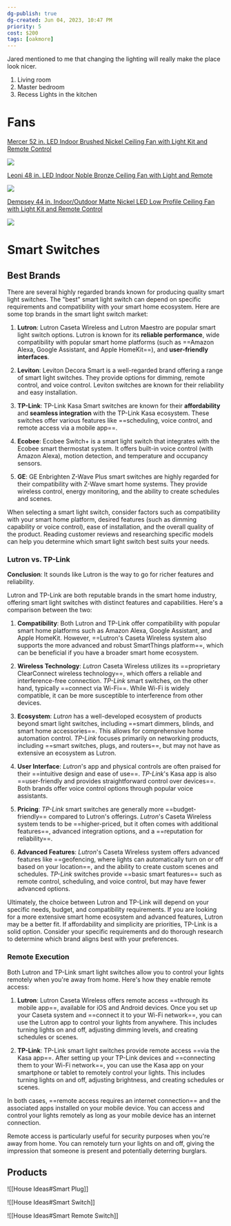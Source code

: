 ```yaml
---
dg-publish: true
dg-created: Jun 04, 2023, 10:47 PM
priority: 5
cost: $200
tags: [oakmore]
---
```


Jared mentioned to me that changing the lighting will really make the place look nicer.

1. Living room
2. Master bedroom
3. Recess Lights in the kitchen

# Fans

[Mercer 52 in. LED Indoor Brushed Nickel Ceiling Fan with Light Kit and Remote Control](https://www.homedepot.com/p/Home-Decorators-Collection-Mercer-52-in-LED-Indoor-Brushed-Nickel-Ceiling-Fan-with-Light-Kit-and-Remote-Control-54725/300654436?MERCH=REC-_-PLP_Browse-_-NA-_-300654436-_-N&)

![](https://images.thdstatic.com/productImages/3f0abc45-89b6-43cc-8951-6fd27535ed18/svn/brushed-nickel-home-decorators-collection-ceiling-fans-with-lights-54725-e1.1_max.jpg)

[Leoni 48 in. LED Indoor Noble Bronze Ceiling Fan with Light and Remote](https://www.homedepot.com/p/Hunter-Leoni-48-in-LED-Indoor-Noble-Bronze-Ceiling-Fan-with-Light-and-Remote-59219/206857861)

![](https://images.thdstatic.com/productImages/4b7e0670-4f6d-4aa4-8123-3a9abb820bfe/svn/noble-bronze-hunter-ceiling-fans-with-lights-59219-64_1000.jpg)

[Dempsey 44 in. Indoor/Outdoor Matte Nickel LED Low Profile Ceiling Fan with Light Kit and Remote Control](https://www.homedepot.com/p/Hunter-Dempsey-44-in-Indoor-Outdoor-Matte-Nickel-LED-Low-Profile-Ceiling-Fan-with-Light-Kit-and-Remote-Control-50398/314153066)

![](https://images.thdstatic.com/productImages/70d27009-7747-4299-97ae-167284820c45/svn/matte-nickel-hunter-ceiling-fans-with-lights-50398-64_1000.jpg)

# Smart Switches

## Best Brands

There are several highly regarded brands known for producing quality smart light switches. The "best" smart light switch can depend on specific requirements and compatibility with your smart home ecosystem. Here are some top brands in the smart light switch market:

1. **Lutron**: Lutron Caseta Wireless and Lutron Maestro are popular smart light switch options. Lutron is known for its **reliable performance**, wide compatibility with popular smart home platforms (such as ==Amazon Alexa, Google Assistant, and Apple HomeKit==), and **user-friendly interfaces**.
    
2. **Leviton**: Leviton Decora Smart is a well-regarded brand offering a range of smart light switches. They provide options for dimming, remote control, and voice control. Leviton switches are known for their reliability and easy installation.
    
3. **TP-Link**: TP-Link Kasa Smart switches are known for their **affordability** and **seamless integration** with the TP-Link Kasa ecosystem. These switches offer various features like ==scheduling, voice control, and remote access via a mobile app==.
    
4. **Ecobee**: Ecobee Switch+ is a smart light switch that integrates with the Ecobee smart thermostat system. It offers built-in voice control (with Amazon Alexa), motion detection, and temperature and occupancy sensors.
    
5. **GE**: GE Enbrighten Z-Wave Plus smart switches are highly regarded for their compatibility with Z-Wave smart home systems. They provide wireless control, energy monitoring, and the ability to create schedules and scenes.
    

When selecting a smart light switch, consider factors such as compatibility with your smart home platform, desired features (such as dimming capability or voice control), ease of installation, and the overall quality of the product. Reading customer reviews and researching specific models can help you determine which smart light switch best suits your needs.

### Lutron vs. TP-Link

**Conclusion**: It sounds like Lutron is the way to go for richer features and reliability.

Lutron and TP-Link are both reputable brands in the smart home industry, offering smart light switches with distinct features and capabilities. Here's a comparison between the two:

1. **Compatibility**: Both Lutron and TP-Link offer compatibility with popular smart home platforms such as Amazon Alexa, Google Assistant, and Apple HomeKit. However, ==Lutron's Caseta Wireless system also supports the more advanced and robust SmartThings platform==, which can be beneficial if you have a broader smart home ecosystem.
    
2. **Wireless Technology**: *Lutron* Caseta Wireless utilizes its ==proprietary ClearConnect wireless technology==, which offers a reliable and interference-free connection. *TP-Link* smart switches, on the other hand, typically ==connect via Wi-Fi==. While Wi-Fi is widely compatible, it can be more susceptible to interference from other devices.
    
3. **Ecosystem**: *Lutron* has a well-developed ecosystem of products beyond smart light switches, including ==smart dimmers, blinds, and smart home accessories==. This allows for comprehensive home automation control. *TP-Link* focuses primarily on networking products, including ==smart switches, plugs, and routers==, but may not have as extensive an ecosystem as Lutron.
    
4. **User Interface**: *Lutron*'s app and physical controls are often praised for their ==intuitive design and ease of use==. *TP-Link*'s Kasa app is also ==user-friendly and provides straightforward control over devices==. Both brands offer voice control options through popular voice assistants.
    
5. **Pricing**: *TP-Link* smart switches are generally more ==budget-friendly== compared to Lutron's offerings. *Lutron*'s Caseta Wireless system tends to be ==higher-priced, but it often comes with additional features==, advanced integration options, and a ==reputation for reliability==.
    
6. **Advanced Features**: *Lutron*'s Caseta Wireless system offers advanced features like ==geofencing, where lights can automatically turn on or off based on your location==, and the ability to create custom scenes and schedules. *TP-Link* switches provide ==basic smart features== such as remote control, scheduling, and voice control, but may have fewer advanced options.
    

Ultimately, the choice between Lutron and TP-Link will depend on your specific needs, budget, and compatibility requirements. If you are looking for a more extensive smart home ecosystem and advanced features, Lutron may be a better fit. If affordability and simplicity are priorities, TP-Link is a solid option. Consider your specific requirements and do thorough research to determine which brand aligns best with your preferences.

### Remote Execution

Both Lutron and TP-Link smart light switches allow you to control your lights remotely when you're away from home. Here's how they enable remote access:

1. **Lutron**: Lutron Caseta Wireless offers remote access ==through its mobile app==, available for iOS and Android devices. Once you set up your Caseta system and ==connect it to your Wi-Fi network==, you can use the Lutron app to control your lights from anywhere. This includes turning lights on and off, adjusting dimming levels, and creating schedules or scenes.
    
2. **TP-Link**: TP-Link smart light switches provide remote access ==via the Kasa app==. After setting up your TP-Link devices and ==connecting them to your Wi-Fi network==, you can use the Kasa app on your smartphone or tablet to remotely control your lights. This includes turning lights on and off, adjusting brightness, and creating schedules or scenes.
    

In both cases, ==remote access requires an internet connection== and the associated apps installed on your mobile device. You can access and control your lights remotely as long as your mobile device has an internet connection.

Remote access is particularly useful for security purposes when you're away from home. You can remotely turn your lights on and off, giving the impression that someone is present and potentially deterring burglars.

## Products

![[House Ideas#Smart Plug]]

![[House Ideas#Smart Switch]]

![[House Ideas#Smart Remote Switch]]